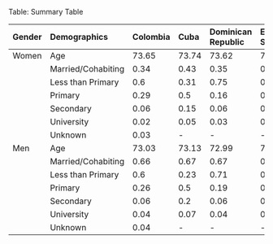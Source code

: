 Table: Summary Table

|Gender |Demographics       |Colombia |Cuba  |Dominican Republic |El Salvador |Guatemala |Honduras |Mexico |Puerto Rico |United States |
|:------|:------------------|:--------|:-----|:------------------|:-----------|:---------|:--------|:------|:-----------|:-------------|
|Women  |Age                |73.65    |73.74 |73.62              |73.67       |73.49     |73.56    |73.66  |73.81       |73.73         |
|       |Married/Cohabiting |0.34     |0.43  |0.35               |0.34        |0.47      |0.4      |0.42   |0.39        |0.48          |
|       |Less than Primary  |0.6      |0.31  |0.75               |0.83        |0.84      |0.87     |0.51   |0.3         |0.04          |
|       |Primary            |0.29     |0.5   |0.16               |0.11        |0.11      |0.09     |0.35   |0.26        |0.09          |
|       |Secondary          |0.06     |0.15  |0.06               |0.04        |0.04      |0.04     |0.09   |0.33        |0.62          |
|       |University         |0.02     |0.05  |0.03               |0.01        |0.01      |-        |0.05   |0.11        |0.25          |
|       |Unknown            |0.03     |-     |-                  |-           |-         |-        |-      |-           |-             |
|Men    |Age                |73.03    |73.13 |72.99              |73.08       |72.92     |72.94    |73.04  |73.13       |73.11         |
|       |Married/Cohabiting |0.66     |0.67  |0.67               |0.71        |0.79      |0.72     |0.73   |0.67        |0.7           |
|       |Less than Primary  |0.6      |0.23  |0.71               |0.77        |0.81      |0.85     |0.45   |0.24        |0.03          |
|       |Primary            |0.26     |0.5   |0.19               |0.15        |0.13      |0.1      |0.35   |0.29        |0.08          |
|       |Secondary          |0.06     |0.2   |0.06               |0.05        |0.03      |0.04     |0.09   |0.35        |0.55          |
|       |University         |0.04     |0.07  |0.04               |0.03        |0.02      |0.01     |0.11   |0.13        |0.33          |
|       |Unknown            |0.04     |-     |-                  |-           |-         |-        |-      |-           |-             |
